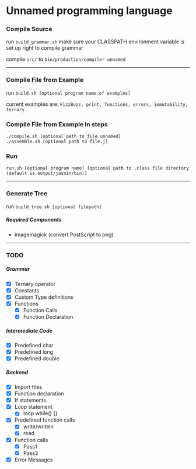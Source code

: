 # Unnamed programming language
### Compile Source
run `build_grammar.sh`
make sure your CLASSPATH environment variable is set up right to compile grammar

compile `src/` to `bin/production/compiler-unnamed`

---
### Compile File from Example
run `build.sh [optional program name of examples]`

current examples are: ```FizzBuzz, print, functions, errors, immutability, ternary```

### Compile File from Example in steps
```
./compile.sh [optional path to file.unnamed]
./assemble.sh [optional path to file.j]
```

### Run
`run.sh [optional program name] [optional path to .class file directory (default is output/jasmin/bin)]`

---
### Generate Tree
run `build_tree.sh [optional filepath]`
##### Required Components
- imagemagick (convert PostScript to png)

---
### TODO
##### Grammar
- [x] Ternary operator
- [x] Constants
- [x] Custom Type definitions
- [x] Functions
    - [x] Function Calls
    - [x] Function Declaration
##### Intermediate Code
- [x] Predefined char
- [x] Predefined long
- [x] Predefined double
##### Backend
- [x] Import files
- [x] Function declaration
- [x] If statements
- [x] Loop statement
    - [x] loop while() {}
- [x] Predefined function calls
    - [x] write/writeln
    - [x] read
- [x] Function calls
    - [x] Pass1
    - [x] Pass2
- [x] Error Messages
